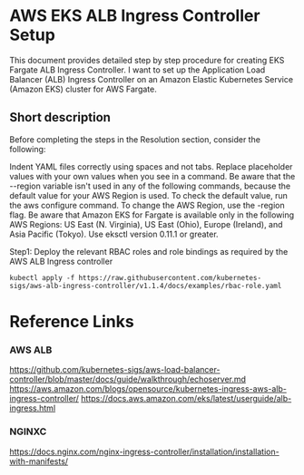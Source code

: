 # AWS EKS ALB Ingress Controller Setup
This document provides detailed step by step procedure for creating EKS Fargate ALB Ingress Controller. I want to set up the Application Load Balancer (ALB) Ingress Controller on an Amazon Elastic Kubernetes Service (Amazon EKS) cluster for AWS Fargate.

## Short description
Before completing the steps in the Resolution section, consider the following:

Indent YAML files correctly using spaces and not tabs.
Replace placeholder values with your own values when you see <placeholder-value> in a command.
Be aware that the --region variable isn't used in any of the following commands, because the default value for your AWS Region is used. To check the default value, run the aws configure command. To change the AWS Region, use the -region flag.
Be aware that Amazon EKS for Fargate is available only in the following AWS Regions: US East (N. Virginia), US East (Ohio), Europe (Ireland), and Asia Pacific (Tokyo).
Use eksctl version 0.11.1 or greater.


Step1: Deploy the relevant RBAC roles and role bindings as required by the AWS ALB Ingress controller
 
```
kubectl apply -f https://raw.githubusercontent.com/kubernetes-sigs/aws-alb-ingress-controller/v1.1.4/docs/examples/rbac-role.yaml
```






# Reference Links

### AWS ALB
https://github.com/kubernetes-sigs/aws-load-balancer-controller/blob/master/docs/guide/walkthrough/echoserver.md
https://aws.amazon.com/blogs/opensource/kubernetes-ingress-aws-alb-ingress-controller/
https://docs.aws.amazon.com/eks/latest/userguide/alb-ingress.html

### NGINXC
https://docs.nginx.com/nginx-ingress-controller/installation/installation-with-manifests/


